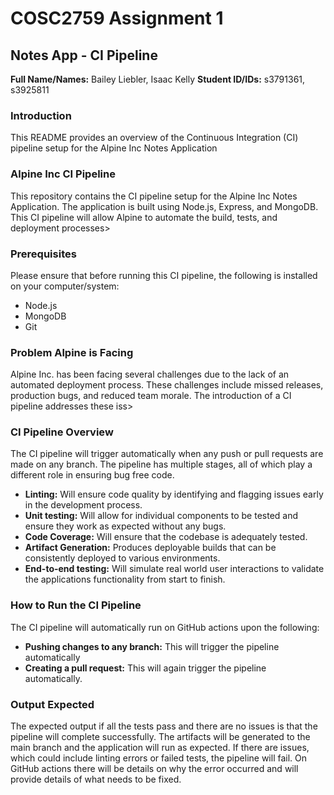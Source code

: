 # COSC2759 Assignment 1
## Notes App - CI Pipeline
**Full Name/Names:** Bailey Liebler, Isaac Kelly
**Student ID/IDs:** s3791361, s3925811

### Introduction
This README provides an overview of the Continuous Integration (CI) pipeline setup for the Alpine Inc Notes Application

### Alpine Inc CI Pipeline
This repository contains the CI pipeline setup for the Alpine Inc Notes Application. The application is built using Node.js, Express, and MongoDB. This CI pipeline will allow Alpine to automate the build, tests, and deployment processes>
### Prerequisites
Please ensure that before running this CI pipeline, the following is installed on your computer/system:
- Node.js
- MongoDB
- Git

### Problem Alpine is Facing
Alpine Inc. has been facing several challenges due to the lack of an automated deployment process. These challenges include missed releases, production bugs, and reduced team morale. The introduction of a CI pipeline addresses these iss>
### CI Pipeline Overview
The CI pipeline will trigger automatically when any push or pull requests are made on any branch. The pipeline has multiple stages, all of which play a different role in ensuring bug free code.

- **Linting:** Will ensure code quality by identifying and flagging issues early in the development process.
- **Unit testing:** Will allow for individual components to be tested and ensure they work as expected without any bugs.
- **Code Coverage:** Will ensure that the codebase is adequately tested.
- **Artifact Generation:** Produces deployable builds that can be consistently deployed to various environments.
- **End-to-end testing:** Will simulate real world user interactions to validate the applications functionality from start to finish.

### How to Run the CI Pipeline
The CI pipeline will automatically run on GitHub actions upon the following:
- **Pushing changes to any branch:** This will trigger the pipeline automatically
- **Creating a pull request:** This will again trigger the pipeline automatically.

### Output Expected
The expected output if all the tests pass and there are no issues is that the pipeline will complete successfully. The artifacts will be generated to the main branch and the application will run as expected.
If there are issues, which could include linting errors or failed tests, the pipeline will fail. On GitHub actions there will be details on why the error occurred and will provide details of what needs to be fixed.

